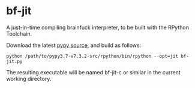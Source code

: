 # bf-jit

A just-in-time compiling brainfuck interpreter, to be built with the RPython Toolchain.

Download the latest [pypy source](https://www.pypy.org/download.html#source), and build as follows:

`python /path/to/pypy3.7-v7.3.2-src/rpython/bin/rpython --opt=jit bf-jit.py`

The resulting executable will be named bf-jit-c or similar in the current working directory.
